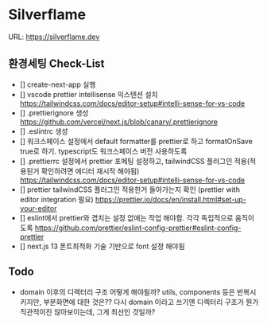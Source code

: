 # Silverflame

URL: https://silverflame.dev

## 환경세팅 Check-List

- [] create-next-app 실행
- [] vscode prettier intellisense 익스텐션 설치 https://tailwindcss.com/docs/editor-setup#intelli-sense-for-vs-code
- [] .prettierignore 생성 https://github.com/vercel/next.js/blob/canary/.prettierignore
- [] .eslintrc 생성
- [] 워크스페이스 설정에서 default formatter를 prettier로 하고 formatOnSave true로 하기. typescript도 워크스페이스 버전 사용하도록
- [] .prettierrc 설정에서 prettier 포메팅 설정하고, tailwindCSS 플러그인 적용(적용된거 확인하려면 에디터 재시작 해야됨) https://tailwindcss.com/docs/editor-setup#intelli-sense-for-vs-code
- [] prettier tailwindCSS 플러그인 적용한거 돌아가는지 확인 (prettier with editor integration 필요) https://prettier.io/docs/en/install.html#set-up-your-editor
- [] eslint에서 prettier와 겹치는 설정 없애는 작업 해야함. 각각 독립적으로 움직이도록 https://github.com/prettier/eslint-config-prettier#eslint-config-prettier
- [] next.js 13 폰트최적화 기술 기반으로 font 설정 해야됨

## Todo

- domain 이후의 디렉터리 구조 어떻게 해야될까? utils, components 등은 반복시키지만, 부분화면에 대한 것은?? 다시 domain 이라고 쓰기엔 디렉터리 구조가 뭔가 직관적이진 않아보이는데, 그게 최선인 것일까?
